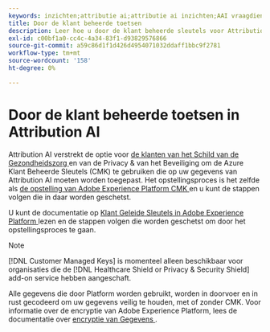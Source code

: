 ```yaml
---
keywords: inzichten;attributie ai;attributie ai inzichten;AAI vraagdienst;attributie vragen;attributie scores; klant beheerde sleutels in AAI
title: Door de klant beheerde toetsen
description: Leer hoe u door de klant beheerde sleutels voor Attribution AI instelt.
exl-id: c00bf1a0-cc4c-4a34-83f1-d93829576866
source-git-commit: a59c86d1f1d426d4954071032ddaff1bbc9f2781
workflow-type: tm+mt
source-wordcount: '158'
ht-degree: 0%

---
```


# Door de klant beheerde toetsen in Attribution AI

Attribution AI verstrekt de optie voor [ de klanten van het Schild van de Gezondheidszorg ](https://www.adobe.com/trust/compliance/hipaa-ready.html) en van de Privacy &amp; van het Beveiliging om de Azure Klant Beheerde Sleutels (CMK) te gebruiken die op uw gegevens van Attribution AI moeten worden toegepast. Het opstellingsproces is het zelfde als [ de opstelling van Adobe Experience Platform CMK ](../../../landing/governance-privacy-security/customer-managed-keys/overview.md) en u kunt de stappen volgen die in daar worden geschetst.

U kunt de documentatie op [ Klant Geleide Sleutels in Adobe Experience Platform ](../../../landing/governance-privacy-security/encryption.md) lezen en de stappen volgen die worden geschetst om door het opstellingsproces te gaan.

>[!NOTE]
>
>[!DNL Customer Managed Keys] is momenteel alleen beschikbaar voor organisaties die de [!DNL Healthcare Shield or Privacy & Security Shield] add-on service hebben aangeschaft.

Alle gegevens die door Platform worden gebruikt, worden in doorvoer en in rust gecodeerd om uw gegevens veilig te houden, met of zonder CMK. Voor informatie over de encryptie van Adobe Experience Platform, lees de documentatie over [ encryptie van Gegevens ](../../../landing/governance-privacy-security/encryption.md).

